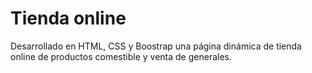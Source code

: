 # Tienda online 
Desarrollado en HTML, CSS y Boostrap una página dinámica de tienda online de productos comestible y venta de 
generales.
